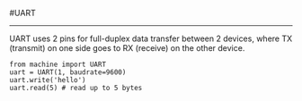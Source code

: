 #UART

---

UART uses 2 pins for full-duplex data transfer between 2 devices, where TX (transmit) on one side goes to RX (receive) on the other device.

```
from machine import UART
uart = UART(1, baudrate=9600)
uart.write('hello')
uart.read(5) # read up to 5 bytes
```